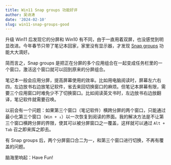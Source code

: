 ```yaml
---
title: Win11 Snap groups 功能好评
author: 吴诗涛
date: '2024-02-10'
slug: win11-snap-groups-good
---
```


升级 Win11 后发现它的分屏和 Win10 有不同，由于一直用着双屏，也没感觉到明显改进。今年春节只带了笔记本回家，家里没有显示器，才发现 [Snap groups](https://answers.microsoft.com/en-us/windows/forum/all/how-to-use-snap-layouts-and-snap-groups-in-windows/3213a6b6-5a33-4d40-bbce-e01388a40976) 功能大大滴好。

简而言之，Snap groups 是把正在分屏的多个应用组合在一起变成任务栏里的一个窗口，激活这个窗口就可以回到原来的分屏组合。

笔记本一般会应用分屏，提高屏幕使用的效率。比如用电脑阅读时，屏幕左六右四，左边放书右边放笔记软件，省去来回切换窗口的麻烦。但笔记本屏幕有限，需要三个应用窗口时难免少不了切换窗口。比如阅读英文书时，左边放书右边放翻译，笔记软件就需要召唤。

以前会有一个问题：如果第三个窗口（笔记软件）横跨分屏的两个窗口，只能通过最小化第三个窗口（`Win + ↓`）以一次恢复到阅读的界面。我的解决方法是不让第三个窗口横跨分屏的界限，使其可以被分屏窗口之一覆盖，这样就可以通过 `Alt + Tab` 召之即来挥之即去。

有 Snap groups 后，两个分屏窗口合二为一，和第三个窗口进行切换，不再有覆盖的问题。

脑海里响起：Have Fun!

